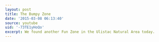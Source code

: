 ```yaml
---
layout: post
title: The Bumpy Zone
date: '2015-03-08 06:13:40'
source: youtube
uid: '-73TE1yHoQo'
excerpt: We found another Fun Zone in the Ulistac Natural Area today.
---
```

